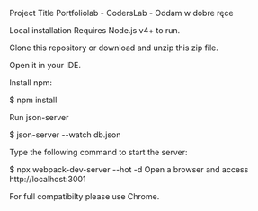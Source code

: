 Project Title
Portfoliolab - CodersLab - Oddam w dobre ręce


Local installation
Requires Node.js v4+ to run.

Clone this repository or download and unzip this zip file.

Open it in your IDE.

Install npm:

$ npm install


Run json-server

$ json-server --watch db.json


Type the following command to start the server:

$ npx webpack-dev-server --hot -d
Open a browser and access http://localhost:3001

For full compatibilty please use Chrome.
